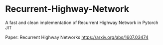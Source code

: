 # Recurrent-Highway-Network
A fast and clean implementation of Recurrent Highway Network in Pytorch JIT

Paper: Recurrent Highway Networks https://arxiv.org/abs/1607.03474
